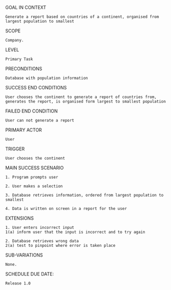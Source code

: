 GOAL IN CONTEXT

	Generate a report based on countries of a continent, organised from largest population to smallest

SCOPE

	Company.

LEVEL

	Primary Task

PRECONDITIONS

	Database with population information

SUCCESS END CONDITIONS

	User chooses the continent to generate a report of countries from, generates the report, is organised form largest to smallest population

FAILED END CONDITION

	User can not generate a report

PRIMARY ACTOR

	User

TRIGGER

	User chooses the continent

MAIN SUCCESS SCENARIO

	1. Program prompts user

	2. User makes a selection

	3. Database retrieves information, ordered from largest population to smallest

	4. Data is written on screen in a report for the user

EXTENSIONS

	1. User enters incorrect input
	1(a) inform user that the input is incorrect and to try again

	2. Database retrieves wrong data
	2(a) test to pinpoint where error is taken place

SUB-VARIATIONS

	None.

SCHEDULE DUE DATE:

	Release 1.0

